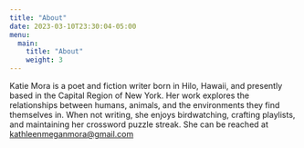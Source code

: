 ```yaml
---
title: "About"
date: 2023-03-10T23:30:04-05:00
menu:
  main:
    title: "About"
    weight: 3
---
```


Katie Mora is a poet and fiction writer born in Hilo, Hawaii, and presently based in the Capital Region of New York.
Her work explores the relationships between humans, animals, and the environments they find themselves in.
When not writing, she enjoys birdwatching, crafting playlists, and maintaining her crossword puzzle streak.
She can be reached at kathleenmeganmora@gmail.com

